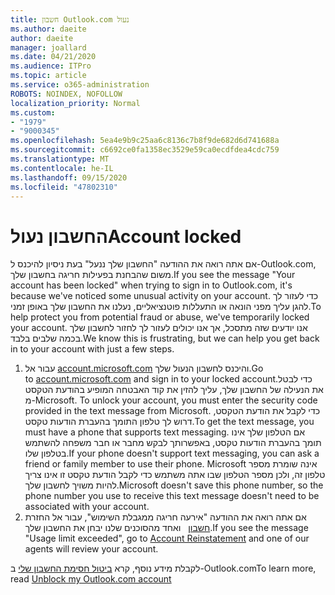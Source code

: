 ```yaml
---
title: חשבון Outlook.com נעול
ms.author: daeite
author: daeite
manager: joallard
ms.date: 04/21/2020
ms.audience: ITPro
ms.topic: article
ms.service: o365-administration
ROBOTS: NOINDEX, NOFOLLOW
localization_priority: Normal
ms.custom:
- "1979"
- "9000345"
ms.openlocfilehash: 5ea4e9b9c25aa6c8136c7b8f9de682d6d741688a
ms.sourcegitcommit: c6692ce0fa1358ec3529e59ca0ecdfdea4cdc759
ms.translationtype: MT
ms.contentlocale: he-IL
ms.lasthandoff: 09/15/2020
ms.locfileid: "47802310"
---
```

# <a name="account-locked"></a><span data-ttu-id="027f7-102">החשבון נעול</span><span class="sxs-lookup"><span data-stu-id="027f7-102">Account locked</span></span>

<span data-ttu-id="027f7-103">אם אתה רואה את ההודעה "החשבון שלך ננעל" בעת ניסיון להיכנס ל-Outlook.com, משום שהבחנת בפעילות חריגה בחשבון שלך.</span><span class="sxs-lookup"><span data-stu-id="027f7-103">If you see the message "Your account has been locked" when trying to sign in to Outlook.com, it's because we've noticed some unusual activity on your account.</span></span> <span data-ttu-id="027f7-104">כדי לעזור לך להגן עליך מפני הונאה או התעללות פוטנציאליים, נעלנו את החשבון שלך באופן זמני.</span><span class="sxs-lookup"><span data-stu-id="027f7-104">To help protect you from potential fraud or abuse, we've temporarily locked your account.</span></span> <span data-ttu-id="027f7-105">אנו יודעים שזה מתסכל, אך אנו יכולים לעזור לך לחזור לחשבון שלך בכמה שלבים בלבד.</span><span class="sxs-lookup"><span data-stu-id="027f7-105">We know this is frustrating, but we can help you get back in to your account with just a few steps.</span></span>

1. <span data-ttu-id="027f7-106">עבור אל [account.microsoft.com](https://go.microsoft.com/fwlink/?linkid=2090484) והיכנס לחשבון הנעול שלך.</span><span class="sxs-lookup"><span data-stu-id="027f7-106">Go to [account.microsoft.com](https://go.microsoft.com/fwlink/?linkid=2090484) and sign in to your locked account.</span></span><span data-ttu-id="027f7-107">כדי לבטל את הנעילה של החשבון שלך, עליך להזין את קוד האבטחה המופיע בהודעת הטקסט מ-Microsoft.</span><span class="sxs-lookup"><span data-stu-id="027f7-107"> To unlock your account, you must enter the security code provided in the text message from Microsoft.</span></span> <span data-ttu-id="027f7-108">כדי לקבל את הודעת הטקסט, דרוש לך טלפון התומך בהעברת הודעות טקסט.</span><span class="sxs-lookup"><span data-stu-id="027f7-108">To get the text message, you must have a phone that supports text messaging.</span></span> <span data-ttu-id="027f7-109">אם הטלפון שלך אינו תומך בהעברת הודעות טקסט, באפשרותך לבקש מחבר או חבר משפחה להשתמש בטלפון שלו.</span><span class="sxs-lookup"><span data-stu-id="027f7-109">If your phone doesn't support text messaging, you can ask a friend or family member to use their phone.</span></span> <span data-ttu-id="027f7-110">Microsoft אינה שומרת מספר טלפון זה, ולכן מספר הטלפון שבו אתה משתמש כדי לקבל הודעת טקסט זו אינו צריך להיות משויך לחשבון שלך.</span><span class="sxs-lookup"><span data-stu-id="027f7-110">Microsoft doesn't save this phone number, so the phone number you use to receive this text message doesn't need to be associated with your account.</span></span>
2. <span data-ttu-id="027f7-111">אם אתה רואה את ההודעה "אירעה חריגה ממגבלת השימוש", עבור אל החזרת [חשבון](https://go.microsoft.com/fwlink/?linkid=2090483)   ואחד מהסוכנים שלנו יבחן את החשבון שלך.</span><span class="sxs-lookup"><span data-stu-id="027f7-111">If you see the message "Usage limit exceeded", go to [Account Reinstatement](https://go.microsoft.com/fwlink/?linkid=2090483) and one of our agents will review your account.</span></span>

<span data-ttu-id="027f7-112">לקבלת מידע נוסף, קרא [ביטול חסימת החשבון שלי](https://support.office.com/article/f4ad2701-d166-4d8b-8a6a-9af2a1f8a4c4?wt.mc_id=Office_Outlook_com_Alchemy) ב-Outlook.com</span><span class="sxs-lookup"><span data-stu-id="027f7-112">To learn more, read [Unblock my Outlook.com account](https://support.office.com/article/f4ad2701-d166-4d8b-8a6a-9af2a1f8a4c4?wt.mc_id=Office_Outlook_com_Alchemy)</span></span> 